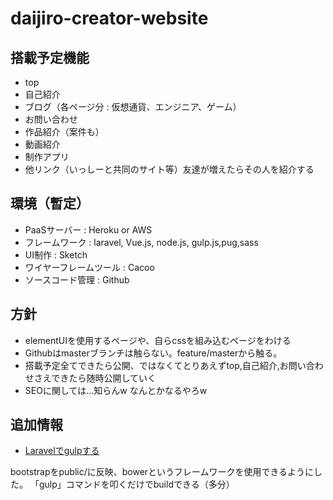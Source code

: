 # daijiro-creator-website

## 搭載予定機能
* top
* 自己紹介
* ブログ（各ページ分 : 仮想通貨、エンジニア、ゲーム）
* お問い合わせ
* 作品紹介（案件も）
* 動画紹介
* 制作アプリ
* 他リンク（いっしーと共同のサイト等）友達が増えたらその人を紹介する

## 環境（暫定）
* PaaSサーバー : Heroku or AWS
* フレームワーク : laravel, Vue.js, node.js, gulp.js,pug,sass
* UI制作 : Sketch
* ワイヤーフレームツール : Cacoo
* ソースコード管理 : Github

## 方針
* elementUIを使用するページや、自らcssを組み込むページをわける
* Githubはmasterブランチは触らない。feature/masterから触る。
* 搭載予定全てできたら公開、ではなくてとりあえずtop,自己紹介,お問い合わせさえできたら随時公開していく
* SEOに関しては…知らんw  なんとかなるやろw

## 追加情報
* [Laravelでgulpする](https://qiita.com/minechan1234/items/363e2db0c1d915651f79)

bootstrapをpublic/に反映、bowerというフレームワークを使用できるようにした。
「gulp」コマンドを叩くだけでbuildできる（多分）